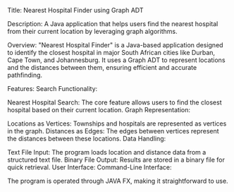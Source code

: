 Title: Nearest Hospital Finder using Graph ADT

Description:
A Java application that helps users find the nearest hospital from their current location by leveraging graph algorithms.

Overview:
"Nearest Hospital Finder" is a Java-based application designed to identify the closest hospital in major South African cities like Durban, Cape Town, and Johannesburg. It uses a Graph ADT to represent locations and the distances between them, ensuring efficient and accurate pathfinding.

Features:
Search Functionality:

Nearest Hospital Search: The core feature allows users to find the closest hospital based on their current location.
Graph Representation:

Locations as Vertices: Townships and hospitals are represented as vertices in the graph.
Distances as Edges: The edges between vertices represent the distances between these locations.
Data Handling:

Text File Input: The program loads location and distance data from a structured text file.
Binary File Output: Results are stored in a binary file for quick retrieval.
User Interface:
Command-Line Interface:

The program is operated through JAVA FX, making it straightforward to use.

